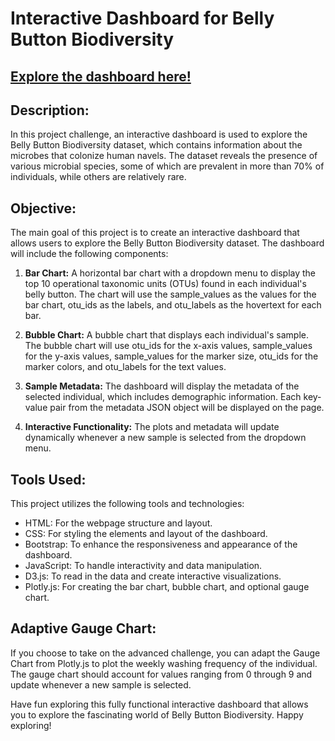 # **Interactive Dashboard for Belly Button Biodiversity**
## [Explore the dashboard here!](https://datascience-skills.github.io/Belly-Button-Biodiversity-Exploration-Dashboard/)

## **Description:**
In this project challenge, an interactive dashboard is used to explore the Belly Button Biodiversity dataset, which contains information about the microbes that colonize human navels. The dataset reveals the presence of various microbial species, some of which are prevalent in more than 70% of individuals, while others are relatively rare.

## **Objective:**
The main goal of this project is to create an interactive dashboard that allows users to explore the Belly Button Biodiversity dataset. The dashboard will include the following components:

1. **Bar Chart:** A horizontal bar chart with a dropdown menu to display the top 10 operational taxonomic units (OTUs) found in each individual's belly button. The chart will use the sample_values as the values for the bar chart, otu_ids as the labels, and otu_labels as the hovertext for each bar.

2. **Bubble Chart:** A bubble chart that displays each individual's sample. The bubble chart will use otu_ids for the x-axis values, sample_values for the y-axis values, sample_values for the marker size, otu_ids for the marker colors, and otu_labels for the text values.

3. **Sample Metadata:** The dashboard will display the metadata of the selected individual, which includes demographic information. Each key-value pair from the metadata JSON object will be displayed on the page.

4. **Interactive Functionality:** The plots and metadata will update dynamically whenever a new sample is selected from the dropdown menu.

## **Tools Used:**
This project utilizes the following tools and technologies:

- HTML: For the webpage structure and layout.
- CSS: For styling the elements and layout of the dashboard.
- Bootstrap: To enhance the responsiveness and appearance of the dashboard.
- JavaScript: To handle interactivity and data manipulation.
- D3.js: To read in the data and create interactive visualizations.
- Plotly.js: For creating the bar chart, bubble chart, and optional gauge chart.

## **Adaptive Gauge Chart:**
If you choose to take on the advanced challenge, you can adapt the Gauge Chart from Plotly.js to plot the weekly washing frequency of the individual. The gauge chart should account for values ranging from 0 through 9 and update whenever a new sample is selected.

Have fun exploring this fully functional interactive dashboard that allows you to explore the fascinating world of Belly Button Biodiversity. Happy exploring!
